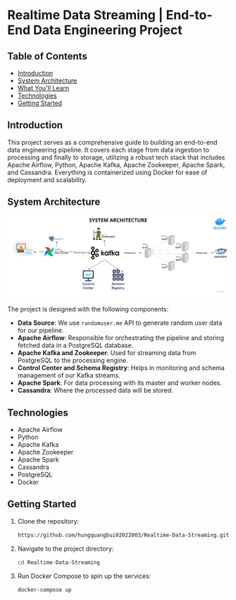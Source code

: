 # Realtime Data Streaming | End-to-End Data Engineering Project

## Table of Contents
- [Introduction](#introduction)
- [System Architecture](#system-architecture)
- [What You'll Learn](#what-youll-learn)
- [Technologies](#technologies)
- [Getting Started](#getting-started)

## Introduction

This project serves as a comprehensive guide to building an end-to-end data engineering pipeline. It covers each stage from data ingestion to processing and finally to storage, utilizing a robust tech stack that includes Apache Airflow, Python, Apache Kafka, Apache Zookeeper, Apache Spark, and Cassandra. Everything is containerized using Docker for ease of deployment and scalability.

## System Architecture

![System Architecture](https://github.com/hungquangbui02022003/Realtime-Data-Streaming/blob/main/Data%20engineering%20architecture.png)

The project is designed with the following components:

- **Data Source**: We use `randomuser.me` API to generate random user data for our pipeline.
- **Apache Airflow**: Responsible for orchestrating the pipeline and storing fetched data in a PostgreSQL database.
- **Apache Kafka and Zookeeper**: Used for streaming data from PostgreSQL to the processing engine.
- **Control Center and Schema Registry**: Helps in monitoring and schema management of our Kafka streams.
- **Apache Spark**: For data processing with its master and worker nodes.
- **Cassandra**: Where the processed data will be stored.

## Technologies

- Apache Airflow
- Python
- Apache Kafka
- Apache Zookeeper
- Apache Spark
- Cassandra
- PostgreSQL
- Docker

## Getting Started

1. Clone the repository:
    ```bash
    https://github.com/hungquangbui02022003/Realtime-Data-Streaming.git
    ```

2. Navigate to the project directory:
    ```bash
    cd Realtime-Data-Streaming
    ```

3. Run Docker Compose to spin up the services:
    ```bash
    docker-compose up
    ```
